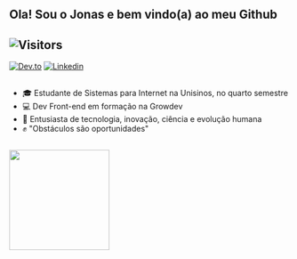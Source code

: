 ## Ola! Sou o Jonas e bem vindo(a) ao meu Github

<div>
 
 ##  ![Visitors](https://visitor-badge.glitch.me/badge?page_id=jonas-amilton&left_color=green&right_color=red)

 <a href="https://dev.to/jonasamilton" target="_blank"><img src="https://img.shields.io/badge/dev.to-0A0A0A?style=for-the-flat&logo=dev.to&logoColor=white" alt="Dev.to" /></a>
  <a href="https://www.linkedin.com/in/jonas-ag-silva/" target="_blank"><img src="https://img.shields.io/badge/LinkedIn-blue?style=flat&logo=linkedin&labelColor=blue" alt="Linkedin" /></a>
</div>

##

<ul>
  <li>🎓 Estudante de Sistemas para Internet na Unisinos, no quarto semestre</li>
  <li>💻 Dev Front-end em formação na Growdev</li>
  <li>📱 Entusiasta de tecnologia, inovação, ciência e evolução humana</li>
  <li>✊ "Obstáculos são oportunidades"</li>
</ul>

 ##

<div>
<!--   <img height="180em" src="https://github-readme-stats.vercel.app/api?username=jonas-amilton&show_icons=true&theme=radical&count_private=true"/> -->
  <img height="180em" src="https://github-readme-stats.vercel.app/api/top-langs/?username=jonas-amilton&layout=compact&langs_count=8&theme=radical"/>
</div>
